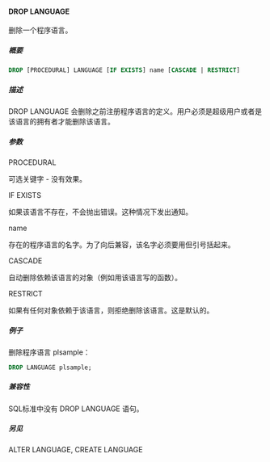 #### DROP LANGUAGE

删除一个程序语言。

##### 概要

```sql
DROP [PROCEDURAL] LANGUAGE [IF EXISTS] name [CASCADE | RESTRICT]
```

##### 描述

DROP LANGUAGE 会删除之前注册程序语言的定义。用户必须是超级用户或者是该语言的拥有者才能删除该语言。

##### 参数

PROCEDURAL

可选关键字 - 没有效果。

IF EXISTS

如果该语言不存在，不会抛出错误。这种情况下发出通知。

name

存在的程序语言的名字。为了向后兼容，该名字必须要用但引号括起来。

CASCADE

自动删除依赖该语言的对象（例如用该语言写的函数）。

RESTRICT

如果有任何对象依赖于该语言，则拒绝删除该语言。这是默认的。

##### 例子

删除程序语言 plsample：

```sql
DROP LANGUAGE plsample;
```

##### 兼容性

SQL标准中没有 DROP LANGUAGE 语句。

##### 另见

ALTER LANGUAGE, CREATE LANGUAGE